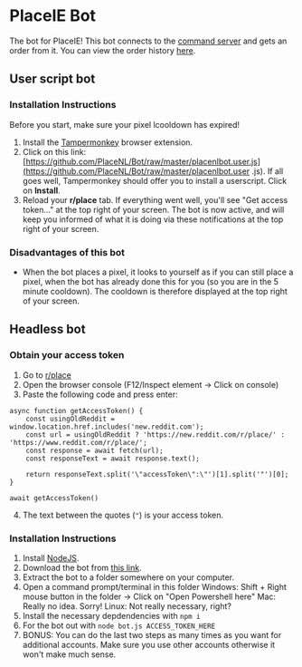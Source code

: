 # PlaceIE Bot

The bot for PlaceIE! This bot connects to the [command server](https://github.com/PlaceNL/Commando) and gets an order from it. You can view the order history [here](https://placenl.noahvdaa.me/).

## User script bot

### Installation Instructions

Before you start, make sure your pixel lcooldown has expired!

1. Install the [Tampermonkey](https://www.tampermonkey.net/) browser extension.
2. Click on this link: [https://github.com/PlaceNL/Bot/raw/master/placenlbot.user.js](https://github.com/PlaceNL/Bot/raw/master/placenlbot.user .js). If all goes well, Tampermonkey should offer you to install a userscript. Click on **Install**.
3. Reload your **r/place** tab. If everything went well, you'll see "Get access token..." at the top right of your screen. The bot is now active, and will keep you informed of what it is doing via these notifications at the top right of your screen.

### Disadvantages of this bot

- When the bot places a pixel, it looks to yourself as if you can still place a pixel, when the bot has already done this for you (so you are in the 5 minute cooldown). The cooldown is therefore displayed at the top right of your screen.

## Headless bot

### Obtain your access token
1. Go to [r/place](https://www.reddit.com/r/place/)
2. Open the browser console (F12/Inspect element -> Click on console)
3. Paste the following code and press enter:
```
async function getAccessToken() {
	const usingOldReddit = window.location.href.includes('new.reddit.com');
	const url = usingOldReddit ? 'https://new.reddit.com/r/place/' : 'https://www.reddit.com/r/place/';
	const response = await fetch(url);
	const responseText = await response.text();

	return responseText.split('\"accessToken\":\"')[1].split('"')[0];
}

await getAccessToken()
```
4. The text between the quotes (`"`) is your access token.

### Installation Instructions

1. Install [NodeJS](https://nodejs.org/).
2. Download the bot from [this link](https://github.com/PlaceNL/Bot/archive/refs/heads/master.zip).
3. Extract the bot to a folder somewhere on your computer.
4. Open a command prompt/terminal in this folder
    Windows: Shift + Right mouse button in the folder -> Click on "Open Powershell here"
    Mac: Really no idea. Sorry!
    Linux: Not really necessary, right?
5. Install the necessary depdendencies with `npm i`
6. For the bot out with `node bot.js ACCESS_TOKEN_HERE`
7. BONUS: You can do the last two steps as many times as you want for additional accounts. Make sure you use other accounts otherwise it won't make much sense.
